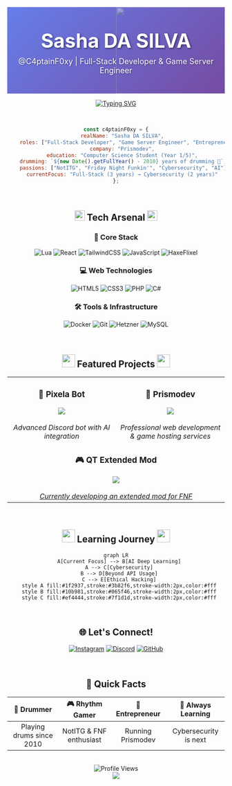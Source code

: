 <!-- Header with GIF Background -->
<div align="center">
  <div style="position: relative; width: 100%; height: 200px; overflow: hidden; background: linear-gradient(135deg, #667eea 0%, #764ba2 100%);">
    <img src="https://i.imgur.com/FuX0za3.gif" style="position: absolute; width: 100%; height: 100%; object-fit: cover; opacity: 0.4;" />
    <div style="position: relative; z-index: 1; padding-top: 50px;">
      <h1 style="color: white; font-size: 45px; margin: 0; text-shadow: 2px 2px 4px rgba(0,0,0,0.5);">Sasha DA SILVA</h1>
      <p style="color: white; font-size: 18px; margin-top: 10px; text-shadow: 1px 1px 3px rgba(0,0,0,0.5);">@C4ptainF0xy | Full-Stack Developer & Game Server Engineer</p>
    </div>
  </div>
</div>

<!-- Typing Animation -->
<div align="center">
  
  [![Typing SVG](https://readme-typing-svg.demolab.com?font=JetBrains+Mono&weight=600&size=22&pause=1000&color=58A6FF&center=true&vCenter=true&random=false&width=600&lines=%22Nothing+personal+kid%22;Entrepreneur+%26+Student;Drummer+%26+Rhythm+Gamer;Building+the+digital+future+%F0%9F%9A%80)](https://git.io/typing-svg)
  
</div>

<!-- About Me Section with Animated Badges -->
<div align="center">
  <br>
  
  ```javascript
  const c4ptainF0xy = {
      realName: "Sasha DA SILVA",
      roles: ["Full-Stack Developer", "Game Server Engineer", "Entrepreneur"],
      company: "Prismodev",
      education: "Computer Science Student (Year 1/5)",
      drumming: `${new Date().getFullYear() - 2010} years of drumming 🥁`,
      passions: ["NotITG", "Friday Night Funkin'", "Cybersecurity", "AI"],
      currentFocus: "Full-Stack (3 years) → Cybersecurity (2 years)"
  };
  ```
</div>

<br>

<!-- Tech Stack Section with Animated Icons -->
<h2 align="center">
  <img src="https://media2.giphy.com/media/QssGEmpkyEOhBCb7e1/giphy.gif?cid=ecf05e47a0n3gi1bfqntqmob8g9aid1oyj2wr3ds3mg700bl&rid=giphy.gif" width="24px" height="24px">
  Tech Arsenal
  <img src="https://media2.giphy.com/media/QssGEmpkyEOhBCb7e1/giphy.gif?cid=ecf05e47a0n3gi1bfqntqmob8g9aid1oyj2wr3ds3mg700bl&rid=giphy.gif" width="24px" height="24px">
</h2>

<div align="center">
  
### 🎯 Core Stack
![Lua](https://img.shields.io/badge/Lua-2C2D72?style=for-the-badge&logo=lua&logoColor=white)
![React](https://img.shields.io/badge/React-20232A?style=for-the-badge&logo=react&logoColor=61DAFB)
![TailwindCSS](https://img.shields.io/badge/Tailwind_CSS-38B2AC?style=for-the-badge&logo=tailwind-css&logoColor=white)
![JavaScript](https://img.shields.io/badge/JavaScript-F7DF1E?style=for-the-badge&logo=javascript&logoColor=black)
![HaxeFlixel](https://img.shields.io/badge/Haxe-EA8220?style=for-the-badge&logo=haxe&logoColor=white)

### 💻 Web Technologies
![HTML5](https://img.shields.io/badge/HTML5-E34F26?style=for-the-badge&logo=html5&logoColor=white)
![CSS3](https://img.shields.io/badge/CSS3-1572B6?style=for-the-badge&logo=css3&logoColor=white)
![PHP](https://img.shields.io/badge/PHP-777BB4?style=for-the-badge&logo=php&logoColor=white)
![C#](https://img.shields.io/badge/C%23-239120?style=for-the-badge&logo=csharp&logoColor=white)

### 🛠️ Tools & Infrastructure
![Docker](https://img.shields.io/badge/Docker-2496ED?style=for-the-badge&logo=docker&logoColor=white)
![Git](https://img.shields.io/badge/Git-F05032?style=for-the-badge&logo=git&logoColor=white)
![Hetzner](https://img.shields.io/badge/Hetzner-D50C2D?style=for-the-badge&logo=hetzner&logoColor=white)
![MySQL](https://img.shields.io/badge/MySQL-4479A1?style=for-the-badge&logo=mysql&logoColor=white)

</div>

<br>

<!-- Projects Section -->
<h2 align="center">
  <img src="https://media.giphy.com/media/iY8CRBdQXODJSCERIr/giphy.gif" width="30px" height="30px">
  Featured Projects
  <img src="https://media.giphy.com/media/iY8CRBdQXODJSCERIr/giphy.gif" width="30px" height="30px">
</h2>

<div align="center">
  <table>
    <tr>
      <td align="center" width="50%">
        <h3>🤖 Pixela Bot</h3>
        <a href="https://pixela.prismodev.fr">
          <img src="https://img.shields.io/badge/Visit-Pixela-4285F4?style=for-the-badge&logo=node.js&logoColor=white" />
        </a>
        <br><br>
        <i>Advanced Discord bot with AI integration</i>
      </td>
      <td align="center" width="50%">
        <h3>🏢 Prismodev</h3>
        <a href="https://prismodev.fr">
          <img src="https://img.shields.io/badge/Visit-Prismodev-000000?style=for-the-badge&logo=react&logoColor=white" />
        </a>
        <br><br>
        <i>Professional web development & game hosting services</i>
      </td>
    </tr>
    <tr>
      <td align="center" colspan="2">
        <h3>🎮 QT Extended Mod</h3>
        <a href="https://qtextended.prismodev.com">
        <img src="https://img.shields.io/badge/Friday_Night_Funkin'-FF6B6B?style=for-the-badge&logo=apple%20music&logoColor=white" />
        <br><br>
        <i>Currently developing an extended mod for FNF</i>
      </td>
    </tr>
  </table>
</div>

<br>

<!-- Currently Learning Section -->
<h2 align="center">
  <img src="https://media.giphy.com/media/WUlplcMpOCEmTGBtBW/giphy.gif" width="30">
  Learning Journey
  <img src="https://media.giphy.com/media/WUlplcMpOCEmTGBtBW/giphy.gif" width="30">
</h2>

<div align="center">
  
  ```mermaid
  graph LR
    A[Current Focus] --> B[AI Deep Learning]
    A --> C[Cybersecurity]
    B --> D[Beyond API Usage]
    C --> E[Ethical Hacking]
    style A fill:#1f2937,stroke:#3b82f6,stroke-width:2px,color:#fff
    style B fill:#10b981,stroke:#065f46,stroke-width:2px,color:#fff
    style C fill:#ef4444,stroke:#7f1d1d,stroke-width:2px,color:#fff
  ```
  
</div>

<br>

<!-- Connect Section -->
<h2 align="center">
  🌐 Let's Connect!
</h2>

<div align="center">
  
  [![Instagram](https://img.shields.io/badge/Instagram-E4405F?style=for-the-badge&logo=instagram&logoColor=white)](https://www.instagram.com/c4ptainfoxy/)
  [![Discord](https://img.shields.io/badge/Discord-7289DA?style=for-the-badge&logo=discord&logoColor=white)](https://discordapp.com/users/1195101621143740509)
  [![GitHub](https://img.shields.io/badge/GitHub-100000?style=for-the-badge&logo=github&logoColor=white)](https://github.com/C4ptainF0xy)
  
</div>

<br>

<!-- Fun Facts Section -->
<h2 align="center">
  🎯 Quick Facts
</h2>

<div align="center">
  
| 🥁 Drummer | 🎮 Rhythm Gamer | 💼 Entrepreneur | 🌱 Always Learning |
|:---:|:---:|:---:|:---:|
| Playing drums since 2010 | NotITG & FNF enthusiast | Running Prismodev | Cybersecurity is next |

</div>

<br>

<!-- Profile Views Counter -->
<div align="center">
  <img src="https://komarev.com/ghpvc/?username=C4ptainF0xy&style=for-the-badge&color=58A6FF" alt="Profile Views" />
</div>

<!-- Footer Wave -->
<div align="center">
  <img src="https://capsule-render.vercel.app/api?type=waving&color=gradient&customColorList=12,14,16,17,11&height=100&section=footer&animation=twinkling" />
</div>

<!-- Hidden Signature -->
<!-- Made with 💙 by C4ptainF0xy | "Nothing personal kid" -->

